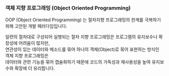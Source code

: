 ### 객체 지향 프로그래밍 (Object Oriented Programming)

OOP (Object Oriented Programming) 는 절차지향 프로그래밍의 한계를 극복하기 위해 고안된 개발 패러다임입니다.

일련의 절차대로 구성되어 실행되는 절차 지향 프로그래밍은 프로그램의 유지보수나 확장성에 어려움이 많지만, <br>
연관성이 있는 데이터와 메소드를 묶어 하나의 객체(Object)로 묶어 표현하는 방식인 객체 지향 프로그래밍은 <br>
데이터와 관련 기능을 묶어 캡슐화하기 때문에 코드의 가독성과 재사용성을 높여 유지보수와 확장에 더 유리합니다.
